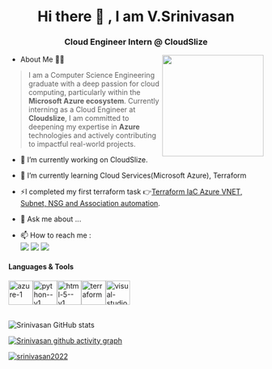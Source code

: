 
<h1 align="center">Hi there 👋 , I am V.Srinivasan</h1>

<h3 align="center"> Cloud Engineer Intern @ CloudSlize </h3>
<img align="right" width="200" height="200" src="https://smeoncloud.in/wp-content/uploads/2022/03/What-is-cloud-computing-1.gif">


<!--
**srinivasan2022/srinivasan2022** is a ✨ _special_ ✨ repository because its `README.md` (this file) appears on your GitHub profile.

Here are some ideas to get you started:

- 🔭 I’m currently working on ...
- 🌱 I’m currently learning ...
- 👯 I’m looking to collaborate on ...
- 🤔 I’m looking for help with ...
- 💬 Ask me about ...
- 📫 How to reach me: ...
- 😄 Pronouns: ...
- ⚡ Fun fact: ...
-->
- About Me 🙋‍♂️

> I am a Computer Science Engineering graduate with a deep passion for cloud computing, particularly within the **Microsoft Azure ecosystem**. Currently interning as a Cloud Engineer at **Cloudslize**, I am committed to deepening my expertise in **Azure** technologies and actively contributing to impactful real-world projects.



- 🔭 I’m currently working on CloudSlize.
- 🌱 I’m currently learning Cloud Services(Microsoft Azure), Terraform
- ⚡I completed my first terraform task 👉[Terraform IaC Azure VNET, Subnet, NSG and Association automation](https://github.com/srinivasan2022/Terraform_Homework).

- 💬 Ask me about ...
- 📫 How to reach me :
<br/> [<img src="https://img.shields.io/badge/LinkedIn-0077B5?style=for-the-badge&logo=linkedin&logoColor=white" />](https://www.linkedin.com/in/seenu2002/) [<img src="https://img.shields.io/badge/GitHub-100000?style=for-the-badge&logo=github&logoColor=white" />](https://github.com/srinivasan2022/) <a href="mailto:srivijay6385@gmail.com"><img src="https://img.shields.io/badge/Gmail-333333?style=for-the-badge&logo=gmail&logoColor=red" /></a>

#### Languages & Tools</br>
<img width="48" height="48" src="https://img.icons8.com/fluency/48/azure-1.png" alt="azure-1"/><img width="48" height="48" src="https://img.icons8.com/color/48/python--v1.png" alt="python--v1"/><img width="48" height="48" src="https://img.icons8.com/color/48/html-5--v1.png" alt="html-5--v1"/><img width="48" height="48" src="https://img.icons8.com/color/48/terraform.png" alt="terraform"/><img width="48" height="48" src="https://img.icons8.com/fluency/48/visual-studio-code-2019.png" alt="visual-studio-code-2019"/>
</br></br>

![Srinivasan GitHub stats](https://github-readme-stats.vercel.app/api?username=srinivasan2022&theme=blue-green&show_icons=true&hide_border=false&count_private=false)

[![Srinivasan github activity graph](https://github-readme-activity-graph.vercel.app/graph?username=srinivasan2022&bg_color=000000&color=ffffff&line=51f565&point=ffffff&area=true&hide_border=true)](https://ashutosh00710.github.io/github-readme-activity-graph/?)





<p align="left"> <a href="https://github.com/ryo-ma/github-profile-trophy"><img src="https://github-profile-trophy.vercel.app/?username=srinivasan2022" alt="srinivasan2022" /></a> </p>


<!-- <img width="30" height="30" src="https://img.icons8.com/color/48/gmail-new.png" alt="gmail-new"/>
<img width="30" height="30" src="https://img.icons8.com/fluency/48/microsoft-outlook-2019.png" alt="microsoft-outlook-2019"/>

<img width="25" height="25" src="https://img.icons8.com/fluency/48/linkedin.png" alt="linkedin"/> [LinkedIn](https://www.linkedin.com/in/seenu2002/) -->



